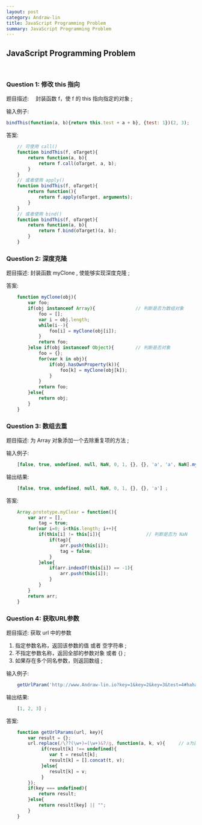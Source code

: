 ```yaml
---
layout: post
category: Andraw-lin
title: JavaScript Programming Problem
summary: JavaScript Programming Problem
---
```


## **JavaScript Programming Problem**
<br/>

### **Question 1: 修改 this 指向**

题目描述:　
封装函数 f，使 f 的 this 指向指定的对象 ;

输入例子: 

```javascript
bindThis(function(a, b){return this.test + a + b}, {test: 1})(2, 3);    // 输出结果为 6
```

答案: 

```javascript
    // 可使用 call()
    function bindThis(f, oTarget){
        return function(a, b){
            return f.call(oTarget, a, b);
        }
    }
    // 或者使用 apply()
    function bindThis(f, oTarget){
        return function(){
            return f.apply(oTarget, arguments);
        }
    }
    // 或者使用 bind()
    function bindThis(f, oTarget){
        return function(a, b){
            return f.bind(oTarget)(a, b);
        }
    }
```

### **Question 2: 深度克隆**

题目描述: 
封装函数 myClone , 使能够实现深度克隆 ;

答案: 

```javascript
    function myClone(obj){
        var foo;
        if(obj instanceof Array){               // 判断是否为数组对象
            foo = [];
            var i = obj.length;
            while(i--){
                foo[i] = myClone(obj[i]);
            }
            return foo;
        }else if(obj instanceof Object){        // 判断是否对象
            foo = {};
            for(var k in obj){
                if(obj.hasOwnProperty(k)){
                    foo[k] = myClone(obj[k]);
                }
            }
            return foo;
        }else{
            return obj;
        }
    }
```

### **Question 3: 数组去重**

题目描述: 
为 Array 对象添加一个去除重复项的方法 ;

输入例子: 

```javascript
    [false, true, undefined, null, NaN, 0, 1, {}, {}, 'a', 'a', NaN].myClear() ;
```

输出结果:

```javascript
    [false, true, undefined, null, NaN, 0, 1, {}, {}, 'a'] ;
```

答案: 

```javascript
    Array.prototype.myClear = function(){
        var arr = [],
            tag = true;
        for(var i=0; i<this.length; i++){
            if(this[i] != this[i]){                 // 判断是否为 NaN
                if(tag){
                    arr.push(this[i]);
                    tag = false;
                }
            }else{
                if(arr.indexOf(this[i]) == -1){
                    arr.push(this[i]);
                }
            }
        }
        return arr;
    }
```

### **Question 4: 获取URL参数**

题目描述: 
获取 url 中的参数
1. 指定参数名称，返回该参数的值 或者 空字符串 ;
2. 不指定参数名称，返回全部的参数对象 或者 {} ;
3. 如果存在多个同名参数，则返回数组 ;

输入例子: 

```javascript
    getUrlParam('http://www.Andraw-lin.io?key=1&key=2&key=3&test=4#haha', 'key') ;
```

输出结果: 

```javascript
    [1, 2, 3] ;
```

答案: 

```javascript
    function getUrlParams(url, key){
        var result = {};
        url.replace(/\??(\w+)=(\w+)&?/g, function(a, k, v){     // a为匹配项, k为第一个捕获组的匹配项, v为第二个捕获组的匹配项
             if(result[k] !== undefined){
                var t = result[k];
                result[k] = [].concat(t, v);
             }else{
                result[k] = v;
             }
        });
        if(key === undefined){
            return result;
        }else{
            return result[key] || "";
        }
    }
```